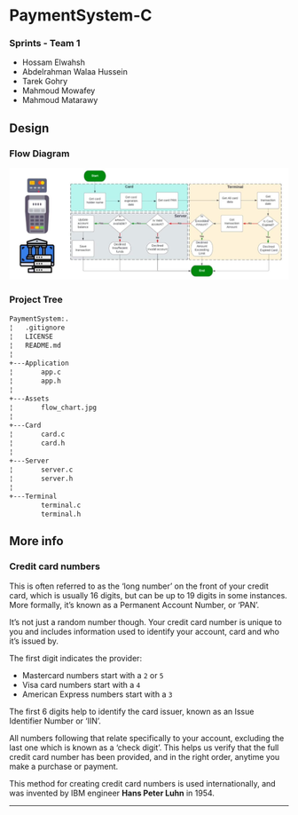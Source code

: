 # PaymentSystem-C

### Sprints - Team 1
- Hossam Elwahsh
- Abdelrahman Walaa Hussein
- Tarek Gohry
- Mahmoud Mowafey
- Mahmoud Matarawy

## Design
### Flow Diagram
![flow](Assets/flow_chart.jpg)

### Project Tree
```
PaymentSystem:.
¦   .gitignore
¦   LICENSE
¦   README.md
¦       
+---Application
¦       app.c
¦       app.h
¦       
+---Assets
¦       flow_chart.jpg
¦       
+---Card
¦       card.c
¦       card.h
¦       
+---Server
¦       server.c
¦       server.h
¦       
+---Terminal
        terminal.c
        terminal.h
```

## More info

### Credit card numbers
This is often referred to as the ‘long number’ on the front of your credit card, which is usually 16 digits, 
but can be up to 19 digits in some instances. More formally, it’s known as a Permanent Account Number, or ‘PAN’.

It’s not just a random number though. Your credit card number is unique to you and includes information
used to identify your account, card and who it’s issued by.

The first digit indicates the provider:

- Mastercard numbers start with a `2` or `5`
- Visa card numbers start with a `4`
- American Express numbers start with a `3`

The first 6 digits help to identify the card issuer, known as an Issue Identifier Number or ‘IIN’.

All numbers following that relate specifically to your account,
excluding the last one which is known as a ‘check digit’. 
This helps us verify that the full credit card number has been provided, and in the right order, 
anytime you make a purchase or payment.

This method for creating credit card numbers is used internationally, 
and was invented by IBM engineer **Hans Peter Luhn** in 1954.

---